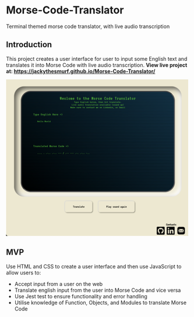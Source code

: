 # Morse-Code-Translator
Terminal themed morse code translator, with live audio transcription

## Introduction
This project creates a user interface for user to input some English text and translates it into Morse Code with live audio transcription.
<strong> View live project at: https://jackythesmurf.github.io/Morse-Code-Translator/</strong>

<img width="500" src="Screen Shot 2023-01-16 at 11.59.02 pm.png">

## MVP
Use HTML and CSS to create a user interface and then use JavaScript to allow users to:

* Accept input from a user on the web
* Translate english input from the user into Morse Code and vice versa
* Use Jest test to ensure functionality and error handling 
* Utilise knowledge of Function, Objects, and Modules to translate Morse Code
